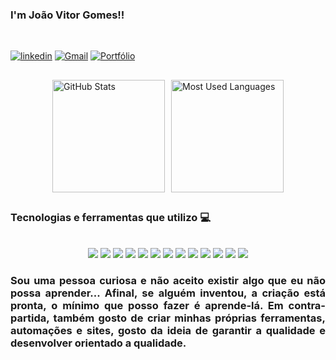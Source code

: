 

### I'm João Vitor Gomes!!
<br>

[![linkedin](https://img.shields.io/badge/LinkedIn-0077B5?style=for-the-badge&logo=linkedin&logoColor=white/)](https://www.linkedin.com/in/joaovitorgomesbastosdossantos/)
[![Gmail](https://img.shields.io/badge/Gmail-D14836?style=for-the-badge&logo=gmail&logoColor=white)](mailto:bgomes.joaovitor@gmail.com)
[![Portfólio](https://img.shields.io/badge/Portfólio-Visitar-blue?style=for-the-badge&logo=github&logoColor=white)](https://github.com/jvitor-gomes)

##

<div style="display: flex; justify-content: center; gap: 10px; margin-top: 20px;">
  <img height="180em" src="https://github-readme-stats.vercel.app/api?username=jvitor-gomes&show_icons=true&theme=dracula&include_all_commits=true&count_private=true" alt="GitHub Stats"/>
  <img height="180em" src="https://github-readme-stats.vercel.app/api/top-langs/?username=jvitor-gomes&layout=compact&langs_count=7&theme=dracula" alt="Most Used Languages"/>
</div>

##

### Tecnologias e ferramentas que utilizo 💻
<div style="display: inline_block"><br/>
	<div style="display: inline_block">       
<div align="center">
    <img align='center alt='html5' src="https://img.shields.io/badge/JavaScript-F7DF1E?style=for-the-badge&logo=javascript&logoColor=black"/>
    <img align='center alt='html5' src="https://img.shields.io/badge/.NET-512BD4?style=for-the-badge&logo=.net&logoColor=white"/>
    <img align='center alt='html5' src="https://img.shields.io/badge/OutSystems-050038?style=for-the-badge&logo=OSANO&logoColor=red">
    <img align='center alt='html5' src="https://img.shields.io/badge/Java-ED8B00?style=for-the-badge&logo=openjdk&logoColor=white"/>
    <img align='center alt='html5' src="https://img.shields.io/badge/Python-3776AB?style=for-the-badge&logo=python&logoColor=white"/>
    <img align='center alt='html5' src="https://img.shields.io/badge/Cypress-058a5e?style=for-the-badge&logo=cypress&logoColor=white"/>
    <img align='center alt='html5' src="https://img.shields.io/badge/Selenium-43B02A?style=for-the-badge&logo=selenium&logoColor=white"/>    
    <img align='center alt='html5' src="https://img.shields.io/badge/HTML-E34F26?style=for-the-badge&logo=html5&logoColor=white"/>	
    <img align='center alt='html5' src="https://img.shields.io/badge/CSS-1572B6?style=for-the-badge&logo=css3&logoColor=white"/>
    <img align='center alt='html5' src="https://img.shields.io/badge/TypeScript-1572B6?style=for-the-badge&logo=typescript&logoColor=white"/>
    <img align='center alt='html5' src="https://img.shields.io/badge/SQL%20Server-CC2927?style=for-the-badge&logo=sqlserver&logoColor=white"/>
    <img align='center alt='html5' src="https://img.shields.io/badge/MongoDB-CC2927?style=for-the-badge&logo=mongodb&logoColor=white"/>
    <img align='center alt='html5' src="https://img.shields.io/badge/PostgreSQL-336791?style=for-the-badge&logo=postgresql&logoColor=white"/>
</div>

<h3 align="justify"> Sou uma pessoa curiosa e não aceito existir algo que eu não possa aprender...
Afinal, se alguém inventou, a criação está pronta, o mínimo que posso fazer é aprende-lá. Em contra-partida, também gosto de criar minhas próprias ferramentas, automações e sites, gosto da ideia de garantir a qualidade e desenvolver orientado a qualidade. </h3>

